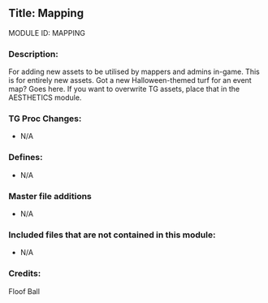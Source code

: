 ## Title: Mapping

MODULE ID: MAPPING

### Description:

For adding new assets to be utilised by mappers and admins in-game.
This is for entirely new assets. Got a new Halloween-themed turf for an event map? Goes here.
If you want to overwrite TG assets, place that in the AESTHETICS module.

### TG Proc Changes:

- N/A

### Defines:

- N/A

### Master file additions

- N/A

### Included files that are not contained in this module:

- N/A

### Credits:
Floof Ball
